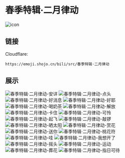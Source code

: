 # 春季特辑·二月律动
![icon](https://emoji.shojo.cn/bili/src/春季特辑·二月律动/icon.png)
## 链接
Cloudflare:
```
https://emoji.shojo.cn/bili/src/春季特辑·二月律动
```
## 展示
![春季特辑·二月律动-安详](https://emoji.shojo.cn/bili/src/春季特辑·二月律动/春季特辑·二月律动-安详.png)
![春季特辑·二月律动-点头](https://emoji.shojo.cn/bili/src/春季特辑·二月律动/春季特辑·二月律动-点头.png)
![春季特辑·二月律动-好消息](https://emoji.shojo.cn/bili/src/春季特辑·二月律动/春季特辑·二月律动-好消息.png)
![春季特辑·二月律动-好耶](https://emoji.shojo.cn/bili/src/春季特辑·二月律动/春季特辑·二月律动-好耶.png)
![春季特辑·二月律动-喝奶茶](https://emoji.shojo.cn/bili/src/春季特辑·二月律动/春季特辑·二月律动-喝奶茶.png)
![春季特辑·二月律动-解放](https://emoji.shojo.cn/bili/src/春季特辑·二月律动/春季特辑·二月律动-解放.png)
![春季特辑·二月律动-卡住](https://emoji.shojo.cn/bili/src/春季特辑·二月律动/春季特辑·二月律动-卡住.png)
![春季特辑·二月律动-可怜](https://emoji.shojo.cn/bili/src/春季特辑·二月律动/春季特辑·二月律动-可怜.png)
![春季特辑·二月律动-起飞](https://emoji.shojo.cn/bili/src/春季特辑·二月律动/春季特辑·二月律动-起飞.png)
![春季特辑·二月律动-敲锣](https://emoji.shojo.cn/bili/src/春季特辑·二月律动/春季特辑·二月律动-敲锣.png)
![春季特辑·二月律动-晒太阳](https://emoji.shojo.cn/bili/src/春季特辑·二月律动/春季特辑·二月律动-晒太阳.png)
![春季特辑·二月律动-赏花](https://emoji.shojo.cn/bili/src/春季特辑·二月律动/春季特辑·二月律动-赏花.png)
![春季特辑·二月律动-送你](https://emoji.shojo.cn/bili/src/春季特辑·二月律动/春季特辑·二月律动-送你.png)
![春季特辑·二月律动-桃花符](https://emoji.shojo.cn/bili/src/春季特辑·二月律动/春季特辑·二月律动-桃花符.png)
![春季特辑·二月律动-哇](https://emoji.shojo.cn/bili/src/春季特辑·二月律动/春季特辑·二月律动-哇.png)
![春季特辑·二月律动-我想开了](https://emoji.shojo.cn/bili/src/春季特辑·二月律动/春季特辑·二月律动-我想开了.png)
![春季特辑·二月律动-摇头](https://emoji.shojo.cn/bili/src/春季特辑·二月律动/春季特辑·二月律动-摇头.png)
![春季特辑·二月律动-运动](https://emoji.shojo.cn/bili/src/春季特辑·二月律动/春季特辑·二月律动-运动.png)
![春季特辑·二月律动-葬花](https://emoji.shojo.cn/bili/src/春季特辑·二月律动/春季特辑·二月律动-葬花.png)
![春季特辑·二月律动-指日可待](https://emoji.shojo.cn/bili/src/春季特辑·二月律动/春季特辑·二月律动-指日可待.png)
